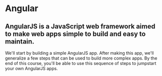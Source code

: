 # Angular

## AngularJS is a JavaScript web framework aimed to make web apps simple to build and easy to maintain.

We'll start by building a simple AngularJS app. After making this app, we'll generalize a few steps that can be used to build more complex apps. By the end of this course, you'll be able to use this sequence of steps to jumpstart your own AngularJS apps.

